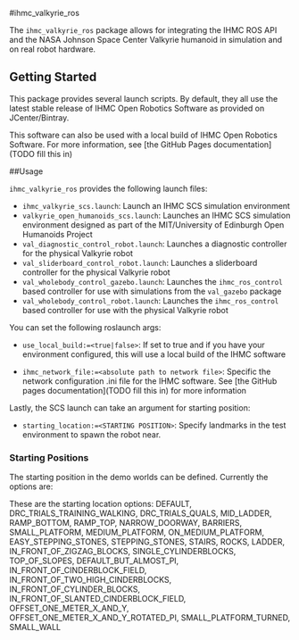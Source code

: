 #ihmc\_valkyrie\_ros

The `ihmc_valkyrie_ros` package allows for integrating the IHMC ROS API and the NASA Johnson Space Center Valkyrie humanoid in simulation and on real robot hardware.

## Getting Started

This package provides several launch scripts. By default, they all use the latest stable release of IHMC Open Robotics Software as provided on JCenter/Bintray.

This software can also be used with a local build of IHMC Open Robotics Software. For more information, see [the GitHub Pages documentation](TODO fill this in)

##Usage

`ihmc_valkyrie_ros` provides the following launch files:

- `ihmc_valkyrie_scs.launch`: Launch an IHMC SCS simulation environment
- `valkyrie_open_humanoids_scs.launch`: Launches an IHMC SCS simulation environment designed as part of the MIT/University of Edinburgh Open Humanoids Project
- `val_diagnostic_control_robot.launch`: Launches a diagnostic controller for the physical Valkyrie robot
- `val_sliderboard_control_robot.launch`: Launches a sliderboard controller for the physical Valkyrie robot
- `val_wholebody_control_gazebo.launch`: Launches the `ihmc_ros_control` based controller for use with simulations from the `val_gazebo` package
- `val_wholebody_control_robot.launch`: Launches the `ihmc_ros_control` based controller for use with the physical Valkyrie robot


You can set the following roslaunch args:

- `use_local_build:=<true|false>`: If set to true and if you have your environment configured, this will use a local build of the IHMC software

- `ihmc_network_file:=<absolute path to network file>`: Specific the network configuration .ini file for the IHMC software. See [the GitHub pages documentation](TODO fill this in) for more information

Lastly, the SCS launch can take an argument for starting position:

- `starting_location:=<STARTING POSITION>`: Specify landmarks in the test environment to spawn the robot near.

### Starting Positions
The starting position in the demo worlds can be defined. Currently the options are:

These are the starting location options:
    DEFAULT, DRC_TRIALS_TRAINING_WALKING, DRC_TRIALS_QUALS, MID_LADDER, RAMP_BOTTOM, RAMP_TOP, NARROW_DOORWAY, BARRIERS, SMALL_PLATFORM, MEDIUM_PLATFORM,   ON_MEDIUM_PLATFORM, EASY_STEPPING_STONES, STEPPING_STONES, STAIRS, ROCKS, LADDER, IN_FRONT_OF_ZIGZAG_BLOCKS, SINGLE_CYLINDERBLOCKS, TOP_OF_SLOPES,   DEFAULT_BUT_ALMOST_PI, IN_FRONT_OF_CINDERBLOCK_FIELD, IN_FRONT_OF_TWO_HIGH_CINDERBLOCKS, IN_FRONT_OF_CYLINDER_BLOCKS, IN_FRONT_OF_SLANTED_CINDERBLOCK_FIELD,   OFFSET_ONE_METER_X_AND_Y, OFFSET_ONE_METER_X_AND_Y_ROTATED_PI, SMALL_PLATFORM_TURNED, SMALL_WALL
